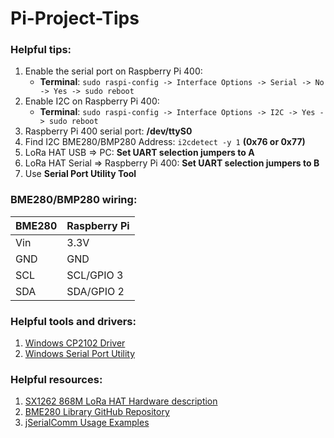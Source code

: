 # Pi-Project-Tips

### Helpful tips:
1. Enable the serial port on Raspberry Pi 400:
   - **Terminal**: `sudo raspi-config -> Interface Options -> Serial -> No -> Yes -> sudo reboot`
2. Enable I2C on Raspberry Pi 400:
   - **Terminal**: `sudo raspi-config -> Interface Options -> I2C -> Yes -> sudo reboot`
3. Raspberry Pi 400 serial port: **/dev/ttyS0**
4. Find I2C BME280/BMP280 Address: `i2cdetect -y 1` **(0x76 or 0x77)**
5. LoRa HAT USB => PC: **Set UART selection jumpers to A**
6. LoRa HAT Serial => Raspberry Pi 400: **Set UART selection jumpers to B**
7. Use **Serial Port Utility Tool**

### BME280/BMP280 wiring:

| BME280 | Raspberry Pi |
|--------|--------------|
| Vin    | 3.3V         |
| GND    | GND          |
| SCL    | SCL/GPIO 3   |
| SDA    | SDA/GPIO 2   |

### Helpful tools and drivers:
1. [Windows CP2102 Driver](https://files.waveshare.com/upload/6/62/CP210x_USB_TO_UART.zip)
2. [Windows Serial Port Utility](https://www.alithon.com/)

### Helpful resources:
1. [SX1262 868M LoRa HAT Hardware description](https://www.waveshare.com/wiki/SX1262_868M_LoRa_HAT#Hardware_description)
2. [BME280 Library GitHub Repository](https://github.com/Rablet/BME280)
3. [jSerialComm Usage Examples](https://github.com/Fazecast/jSerialComm/wiki/Usage-Examples)
